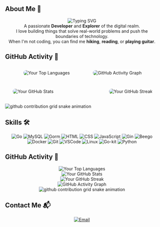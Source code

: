 <!-- Start of the README.md file -->

<!-- About Me Section -->
<h2>About Me 🌟</h2>
<p align="center">
  <img src="https://readme-typing-svg.demolab.com/?lines=👋+Hello+World!+I'm+You+AnChi." alt="Typing SVG">
  <br>
  A passionate <strong>Developer</strong> and <strong>Explorer</strong> of the digital realm.<br>
  I love building things that solve real-world problems and push the boundaries of technology.<br>
  When I'm not coding, you can find me <strong>hiking</strong>, <strong>reading</strong>, or <strong>playing guitar</strong>.
</p>

<!-- Header Section -->
<h2>GitHub Activity 💜</h2>
<div align="center" style="display: flex; flex-wrap: wrap; justify-content: center; gap: 20px; margin: 20px;">
  <!-- Row 1 -->
  <div style="display: flex; flex-direction: row; justify-content: center; align-items: flex-start; gap: 20px; width: 100%; margin: 10px;">
    <div style="flex: 1; text-align: center; max-width: 300px; min-width: 100px;">
      <img src="https://github-readme-stats.vercel.app/api/top-langs/?username=YouAnChi&langs_count=10&theme=radical" alt="Your Top Languages" style="max-width: 100%; height: auto; object-fit: cover; border: 2px solid white; border-radius: 10px;">
    </div>
    <div style="flex: 1; text-align: center; max-width: 300px; min-width: 100px;">
      <img src="https://github-readme-activity-graph.vercel.app/graph?username=YouAnChi&theme=xcode" alt="GitHub Activity Graph" style="max-width: 100%; height: auto; object-fit: cover; border: 2px solid white; border-radius: 10px;">
    </div>
  </div>
  <!-- Row 2 -->
  <div style="display: flex; flex-direction: row; justify-content: center; align-items: flex-start; gap: 20px; width: 100%; margin: 10px;">
    <div style="flex: 1; text-align: center; max-width: 500px; min-width: 300px;">
      <img src="https://github-readme-stats.vercel.app/api?username=YouAnChi&show_icons=true&theme=radical" alt="Your GitHub Stats" style="max-width: 100%; height: auto; object-fit: cover; border: 2px solid white; border-radius: 10px;">
    </div>
    <div style="flex: 1; text-align: center; max-width: 500px; min-width: 300px;">
      <img src="https://github-readme-streak-stats.herokuapp.com/?user=YouAnChi&theme=radical" alt="Your GitHub Streak" style="max-width: 100%; height: auto; object-fit: cover; border: 2px solid white; border-radius: 10px;">
    </div>
  </div>
</div>
  <picture>
  <source media="(prefers-color-scheme: dark)" srcset="https://raw.githubusercontent.com/YouAnChi/YouAnChi/output/github-contribution-grid-snake-dark.svg">
  <source media="(prefers-color-scheme: light)" srcset="https://raw.githubusercontent.com/YouAnChi/YouAnChi/output/github-contribution-grid-snake.svg">
  <img alt="github contribution grid snake animation" src="https://raw.githubusercontent.com/TYouAnChi/YouAnChi/output/github-contribution-grid-snake.svg">
</picture>
</div>
<!-- Skills Section -->
<h2>Skills 🛠️</h2>
<p align="center">
  <img src="https://img.shields.io/badge/Go-Golang-blue?logo=go&logoColor=white" alt="Go">

  <!-- MySQL -->
  <img src="https://img.shields.io/badge/MySQL-00758F?style=flat-square&logo=mysql&logoColor=white" alt="MySQL">

  <!-- Gorm -->
  <img src="https://img.shields.io/badge/Gorm-3776AB?style=flat-square&logo=go&logoColor=white" alt="Gorm">

  <!-- HTML -->
  <img src="https://img.shields.io/badge/HTML5-E34F26?style=flat-square&logo=html5&logoColor=white" alt="HTML">

  <!-- CSS -->
  <img src="https://img.shields.io/badge/CSS3-1572B6?style=flat-square&logo=css3&logoColor=white" alt="CSS">

  <!-- JavaScript -->
  <img src="https://img.shields.io/badge/JavaScript-F7DF1E?style=flat-square&logo=javascript&logoColor=black" alt="JavaScript">

  <!-- Gin -->
  <img src="https://img.shields.io/badge/Gin-3776AB?style=flat-square&logo=go&logoColor=white" alt="Gin">

  <!-- Beego -->
  <img src="https://img.shields.io/badge/Beego-3776AB?style=flat-square&logo=go&logoColor=white" alt="Beego">

  <!-- Docker -->
  <img src="https://img.shields.io/badge/Docker-2496ED?style=flat-square&logo=docker&logoColor=white" alt="Docker">

  <!-- Git -->
  <img src="https://img.shields.io/badge/Git-181717?style=flat-square&logo=git&logoColor=white" alt="Git">

  <!-- VSCode -->
  <img src="https://img.shields.io/badge/VSCode-0078D7?style=flat-square&logo=visual-studio-code&logoColor=white" alt="VSCode">

  <!-- Linux -->
  <img src="https://img.shields.io/badge/Linux-FCC624?style=flat-square&logo=linux&logoColor=black" alt="Linux">

  <!-- Go-kit -->
  <img src="https://img.shields.io/badge/Go-kit-3776AB?style=flat-square&logo=go&logoColor=white" alt="Go-kit">

  <!-- Python -->
  <img src="https://img.shields.io/badge/Python-3776AB?style=flat-square&logo=python&logoColor=white" alt="Python">
</p>

<!-- Header Section -->
<h2>GitHub Activity 💜</h2>
<div align="center">
  <img src="https://github-readme-stats.vercel.app/api/top-langs/?username=YouAnChi&langs_count=10&theme=radical" alt="Your Top Languages">
  <br>
  <img src="https://github-readme-stats.vercel.app/api?username=YouAnChi&show_icons=true&theme=radical" alt="Your GitHub Stats">
  <br>
  <img src="https://github-readme-streak-stats.herokuapp.com/?user=YouAnChi&theme=radical" alt="Your GitHub Streak">
  <br>
  <img src="https://github-readme-activity-graph.vercel.app/graph?username=YouAnChi&theme=xcode" alt="GitHub Activity Graph">
  <br>
  <picture>
  <source media="(prefers-color-scheme: dark)" srcset="https://raw.githubusercontent.com/YouAnChi/YouAnChi/output/github-contribution-grid-snake-dark.svg">
  <source media="(prefers-color-scheme: light)" srcset="https://raw.githubusercontent.com/YouAnChi/YouAnChi/output/github-contribution-grid-snake.svg">
  <img alt="github contribution grid snake animation" src="https://raw.githubusercontent.com/TYouAnChi/YouAnChi/output/github-contribution-grid-snake.svg">
</picture>
</div>
<!-- Contact Section -->
<h2>Contact Me 📬</h2>
<p align="center">
  <a href="mailto:youanchi@foxmail.com" target="_blank">
    <img src="https://img.shields.io/badge/Email-EA4335?style=for-the-badge&logo=gmail&logoColor=white" alt="Email">
  </a>
</p>
